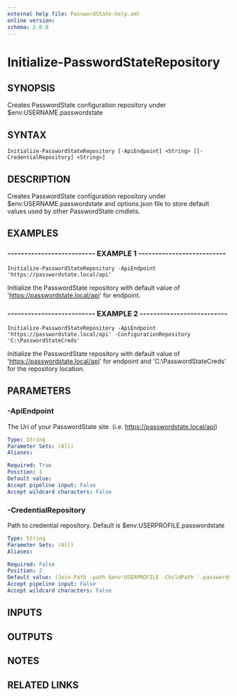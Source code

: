 ```yaml
---
external help file: PasswordState-help.xml
online version: 
schema: 2.0.0
---
```


# Initialize-PasswordStateRepository
## SYNOPSIS
Creates PasswordState configuration repository under $env:USERNAME\.passwordstate

## SYNTAX

```
Initialize-PasswordStateRepository [-ApiEndpoint] <String> [[-CredentialRepository] <String>]
```

## DESCRIPTION
Creates PasswordState configuration repository under $env:USERNAME\.passwordstate and options.json file to store default values used by other PasswordState cmdlets.

## EXAMPLES

### -------------------------- EXAMPLE 1 --------------------------
```
Initialize-PasswordStateRepository -ApiEndpoint 'https://passwordstate.local/api'
```

Initialize the PasswordState repository with default value of 'https://passwordstate.local/api' for endpoint.

### -------------------------- EXAMPLE 2 --------------------------
```
Initialize-PasswordStateRepository -ApiEndpoint 'https://passwordstate.local/api' -ConfigurationRepository 'C:\PasswordStateCreds'
```

Initialize the PasswordState repository with default value of 'https://passwordstate.local/api' for endpoint and 'C:\PasswordStateCreds'
for the repository location.

## PARAMETERS

### -ApiEndpoint
The Uri of your PasswordState site.
(i.e.
https://passwordstate.local/api)

```yaml
Type: String
Parameter Sets: (All)
Aliases: 

Required: True
Position: 1
Default value: 
Accept pipeline input: False
Accept wildcard characters: False
```

### -CredentialRepository
Path to credential repository.
Default is $env:USERPROFILE\.passwordstate

```yaml
Type: String
Parameter Sets: (All)
Aliases: 

Required: False
Position: 2
Default value: (Join-Path -path $env:USERPROFILE -ChildPath '.passwordstate' -Verbose:$false)
Accept pipeline input: False
Accept wildcard characters: False
```

## INPUTS

## OUTPUTS

## NOTES

## RELATED LINKS


